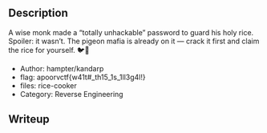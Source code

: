 ## Description
A wise monk made a “totally unhackable” password to guard his holy rice. Spoiler: it wasn’t. The pigeon mafia is already on it — crack it first and claim the rice for yourself. 🐦🍚

- Author: hampter/kandarp
- flag: apoorvctf{w41t#_th15_1s_1ll3g4l!}
- files: rice-cooker
- Category: Reverse Engineering

## Writeup